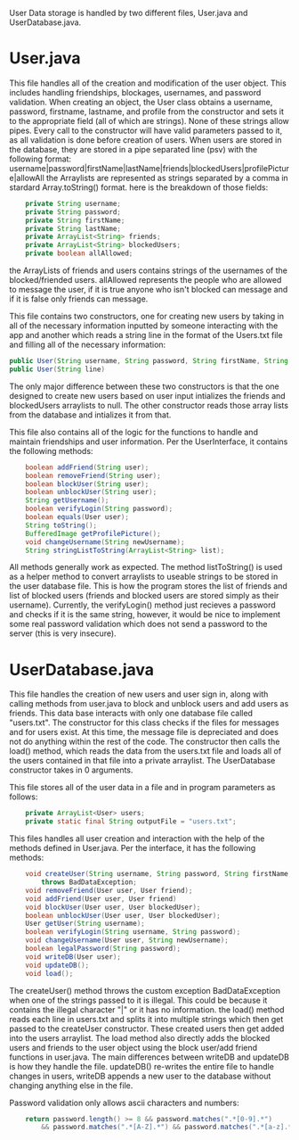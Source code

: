 User Data storage is handled by two different files, User.java and UserDatabase.java.

# User.java
This file handles all of the creation and modification of the user object. This includes handling friendships, blockages, usernames,
and password validation. When creating an object, the User class obtains a username, password, firstname, lastname, and profile from the 
constructor and sets it to the appropriate field (all of which are strings). None of these strings allow pipes. Every call to the 
constructor will have valid parameters passed to it, as all validation is done before creation of users. When users are stored in the 
database, they are stored in a pipe separated line (psv) with the following format:
username|password|firstName|lastName|friends|blockedUsers|profilePicture|allowAll
the Arraylists are represented as strings separated by a comma in stardard Array.toString() format. 
here is the breakdown of those fields:
```java
    private String username;
    private String password;
    private String firstName;
    private String lastName;
    private ArrayList<String> friends;
    private ArrayList<String> blockedUsers;
    private boolean allAllowed;
```
the ArrayLists of friends and users contains strings of the usernames of the blocked/friended users. allAllowed represents the people who are allowed to message the user, if it is true anyone who isn't blocked can message and if it is false only friends can message. 

This file contains two constructors, one for creating new users by taking in all of the necessary information inputted by someone interacting with the app and another which reads a string line in the format of the Users.txt file and filling all of the necessary information:
```java
public User(String username, String password, String firstName, String lastName, String profile)
public User(String line)
```
The only major difference between these two constructors is that the one designed to create new users based on user input intializes the friends and blockedUsers arraylists to null. The other constructor reads those array lists from the database and intializes it from that. 

This file also contains all of the logic for the functions to handle and maintain friendships and user information. 
Per the UserInterface, it contains the following methods:
```java
    boolean addFriend(String user);
    boolean removeFriend(String user);
    boolean blockUser(String user);
    boolean unblockUser(String user);
    String getUsername();
    boolean verifyLogin(String password);
    boolean equals(User user);
    String toString();
    BufferedImage getProfilePicture();
    void changeUsername(String newUsername);
    String stringListToString(ArrayList<String> list);
```
All methods generally work as expected. The method listToString() is used as a helper method to convert arraylists to useable strings to be 
stored in the user database file. This is how the program stores the list of friends and list of blocked users 
(friends and blocked users are stored simply as their username). Currently, the verifyLogin() method just recieves a password and checks 
if it is the same string, however, it would be nice to implement some real password validation which does not send a password to the server 
(this is very insecure).

# UserDatabase.java
This file handles the creation of new users and user sign in, along with calling methods from user.java to block and unblock users and 
add users as friends. This data base interacts with only one database file called "users.txt". The constructor for this class checks if the 
files for messages and for users exist. At this time, the message file is depreciated and does not do anything within the rest of the code. 
The constructor then calls the load() method, which reads the data from the users.txt file and loads all of the users contained in that file 
into a private arraylist. The UserDatabase constructor takes in 0 arguments. 

This file stores all of the user data in a file and in program parameters as follows: 
```java
    private ArrayList<User> users;
    private static final String outputFile = "users.txt";
```

This files handles all user creation and interaction with the help of the methods defined in User.java. Per the interface, it has 
the following methods:
```java
    void createUser(String username, String password, String firstName, String lastName, String profilePicture)
        throws BadDataException;
    void removeFriend(User user, User friend);
    void addFriend(User user, User friend)
    void blockUser(User user, User blockedUser);
    boolean unblockUser(User user, User blockedUser);
    User getUser(String username);
    boolean verifyLogin(String username, String password);
    void changeUsername(User user, String newUsername);
    boolean legalPassword(String password);
    void writeDB(User user);
    void updateDB();
    void load();
```
The createUser() method throws the custom exception BadDataException when one of the strings passed to it is illegal. This could be 
because it contains the illegal character "|" or it has no information. the load() method reads each line in users.txt and splits it 
into multiple strings which then get passed to the createUser constructor. These created users then get added into the users arraylist. 
The load method also directly adds the blocked users and friends to the user object using the block user/add friend functions in user.java. 
The main differences between writeDB and updateDB is how they handle the file. updateDB() re-writes the entire file to handle changes in users, writeDB appends a new user to the database without changing anything else in the file. 

Password validation only allows ascii characters and numbers: 
```java
    return password.length() >= 8 && password.matches(".*[0-9].*") 
        && password.matches(".*[A-Z].*") && password.matches(".*[a-z].*");
```